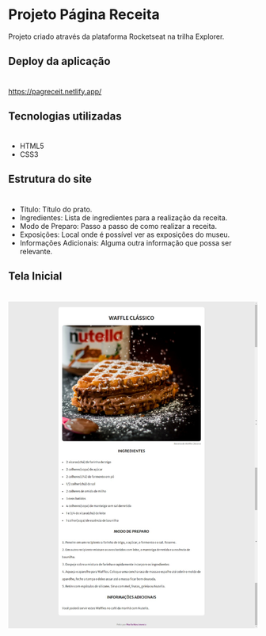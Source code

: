 # Projeto Página Receita
Projeto criado através da plataforma Rocketseat na trilha Explorer.
## Deploy da aplicação
#
https://pagreceit.netlify.app/

## Tecnologias utilizadas
#
+ HTML5
+ CSS3

## Estrutura do site
#
+ Título: Título do prato.
+ Ingredientes: Lista de ingredientes para a realização da receita.
+ Modo de Preparo: Passo a passo de como realizar a receita.
+ Exposições: Local onde é possível ver as exposições do museu.
+ Informações Adicionais: Alguma outra informação que possa ser relevante.

## Tela Inicial 
#
<img src="img/waffle_screenchot.jpeg">